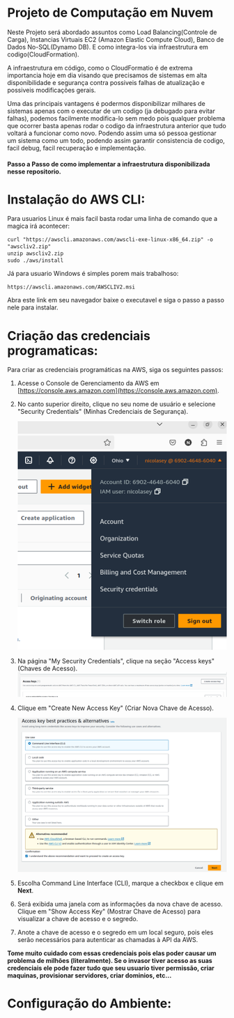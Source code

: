 # Projeto de Computação em Nuvem

Neste Projeto será abordado assuntos como Load Balancing(Controle de Carga), Instancias Virtuais EC2 (Amazon Elastic Compute Cloud),
Banco de Dados No-SQL(Dynamo DB). E como integra-los via infraestrutura em codigo(CloudFormation).

A infraestrutura em código, como o CloudFormatio é de extrema importancia hoje em dia visando que precisamos de sistemas em alta disponibilidade e segurança contra possiveis falhas de atualização e possiveis modificações gerais. 

Uma das principais vantagens é podermos disponibilizar milhares de sistemas apenas com o executar de um codigo (ja debugado para evitar falhas), podemos facilmente modifica-lo sem medo pois qualquer problema que ocorrer basta apenas rodar o codigo da infraestrutura anterior que tudo voltará a funcionar como novo. Podendo assim uma só pessoa gestionar um sistema como um todo, podendo assim garantir consistencia de codigo, facil debug, facil recuperação e implementação.


#### Passo a Passo de como implementar a infraestrutura disponibilizada nesse repositorio.

# Instalação do AWS CLI:

Para usuarios Linux é mais facil basta rodar uma linha de comando que a magica irá acontecer:

    curl "https://awscli.amazonaws.com/awscli-exe-linux-x86_64.zip" -o "awscliv2.zip"
    unzip awscliv2.zip
    sudo ./aws/install

Já para usuario Windows é simples porem mais trabalhoso:

    https://awscli.amazonaws.com/AWSCLIV2.msi

Abra este link em seu navegador baixe o executavel e siga o passo a passo nele para instalar.


# Criação das credenciais programaticas:

Para criar as credenciais programáticas na AWS, siga os seguintes passos:

1. Acesse o Console de Gerenciamento da AWS em [https://console.aws.amazon.com](https://console.aws.amazon.com).

2. No canto superior direito, clique no seu nome de usuário e selecione "Security Credentials" (Minhas Credenciais de Segurança).

    ![alt text](/images/image-1.png)

3. Na página "My Security Credentials", clique na seção "Access keys" (Chaves de Acesso).
    ![alt text](/images/image-2.png)
4. Clique em "Create New Access Key" (Criar Nova Chave de Acesso).

    ![alt text](/images/image-3.png)

5. Escolha Command Line Interface (CLI), marque a checkbox e clique em **Next**.

6. Será exibida uma janela com as informações da nova chave de acesso. Clique em "Show Access Key" (Mostrar Chave de Acesso) para visualizar a chave de acesso e o segredo.

7. Anote a chave de acesso e o segredo em um local seguro, pois eles serão necessários para autenticar as chamadas à API da AWS.


**Tome muito cuidado com essas credenciais pois elas poder causar um problema de milhões (literalmente). Se o invasor tiver acesso as suas credenciais ele pode fazer tudo que seu usuario tiver permissão, criar maquinas, provisionar servidores, criar dominios, etc...**


# Configuração do Ambiente:

